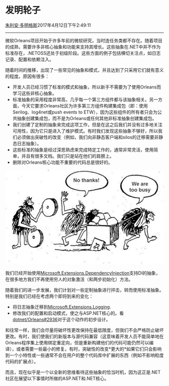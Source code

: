 # 发明轮子

[朱利安·多明格斯](https://github.com/jdom)2017年4月12日下午2:49:11

* * *

微软Orleans项目开始于许多年前的微软研究，当时连任务类都不存在。随着项目的成熟，需要许多非核心抽象和功能来支持其增长。这些抽象在.NET中并不作为标准存在，.NETOSS还处于初级阶段。这些方面的例子包括横切关注点，如日志记录、配置和依赖注入。

随着时间的推移，出现了一些常见的抽象和模式，并且达到了只采用它们就有意义的程度。原因有很多：

-   开发人员已经习惯了标准的模式和抽象，所以新手不需要为了使用Orleans而学习这些非核心抽象。
-   标准抽象的采用程度非常高，几乎每一个第三方组件都与该抽象相关。另一方面，今天它要求Orleans社区为许多第三方组件构建集成包（即：使用Serilog、log4net或push events to ETW），因为这些组件的所有者只会为公共抽象创建集成包，而不是为Orleans或任何其他非标准抽象创建集成包。
-   我们创建了定制的抽象来完成这项工作，但是在这之后我们并没有过多地关注可用性，因为它只是进入了维护模式。有时我们发现这些抽象不够好，所以我们必须做出突破性的改变（例如，我们向非静态客户端和silos的迁移需要非静态日志抽象）。
-   这些标准的抽象是经过深思熟虑来完成特定工作的，通常非常灵活，使用简单，并且有很多文档。我们只是站在他们的肩膀上。
-   删除对Orleans核心功能不重要的代码总是很好的。

![Reinventing the wheel leads to unnecessary work](media/2017/04/reinvent-the-wheel.jpg)

我们已经开始使用[Microsoft.Extensions.DependencyInjection](https://www.nuget.org/packages/Microsoft.Extensions.DependencyInjection)支持DI的抽象，在很多地方我们不再使用穷人的对象激活（和两步初始化）方法。

随着我们的进一步发展，我们计划对一些定制抽象进行抨击，转而使用标准抽象。特别是我们已经在考虑两个即将到来的变化：

-   将日志抽象迁移到[Microsoft.Extensions.Logging](https://www.nuget.org/packages/Microsoft.Extensions.Logging).
-   修改我们的配置和启动模式，使之与ASP.NET核心的。看[dotnet/Orleans#2936](https://github.com/dotnet/orleans/issues/2936)对于这个动作的初步设计。

和往常一样，我们会尽量将破坏性更改保持在最低限度，但我们不会严格防止破坏更改。有时，我们使我们的新版本与源代码兼容（这意味着开发人员不能简单地在Orleans程序集上使用绑定重定向，但是重新构建他们的代码可能仍然可以编译），或者需要一些最小的修复。有时，突破性的改变\*更大的\*如果它们只会影响到一个小特性或一些通常不会在用户的整个代码库中扩展的东西（例如不影响粒度代码的扩展点）。

而且，现在似乎是一个以全新的思维看待这些抽象的恰当时机，因为这正是.NET社区在展望以下事情时所做的ASP.NET和.NET核心。
